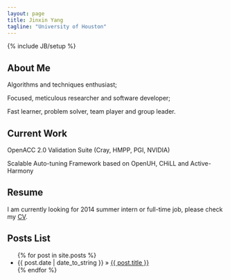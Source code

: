 ```yaml
---
layout: page
title: Jinxin Yang
tagline: "University of Houston"
---
```

{% include JB/setup %}

## About Me
Algorithms and techniques enthusiast;

Focused, meticulous researcher and software developer;

Fast learner, problem solver, team player and group leader.

## Current Work
OpenACC 2.0 Validation Suite (Cray, HMPP, PGI, NVIDIA)

Scalable Auto-tuning Framework based on OpenUH, CHiLL and Active-Harmony

## Resume

I am currently looking for 2014 summer intern or full-time job, please check my [CV](https://raw.github.com/ichoyjx/CV/master/yang.pdf).

## Posts List

<ul class="posts">
  {% for post in site.posts %}
    <li><span>{{ post.date | date_to_string }}</span> &raquo; <a href="{{ BASE_PATH }}{{ post.url }}">{{ post.title }}</a></li>
  {% endfor %}
</ul>
